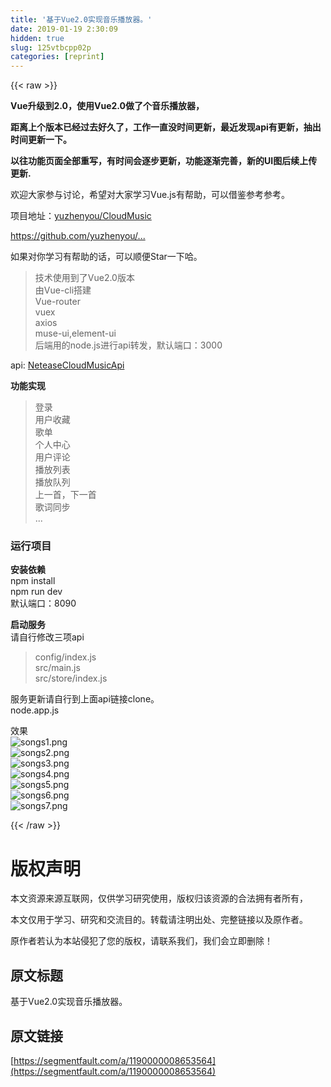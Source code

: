```yaml
---
title: '基于Vue2.0实现音乐播放器。' 
date: 2019-01-19 2:30:09
hidden: true
slug: 125vtbcpp02p
categories: [reprint]
---
```


{{< raw >}}

                    
<p><strong>Vue升级到2.0，使用Vue2.0做了个音乐播放器，</strong></p>
<p><strong>距离上个版本已经过去好久了，工作一直没时间更新，最近发现api有更新，抽出时间更新一下。</strong></p>
<p><strong>以往功能页面全部重写，有时间会逐步更新，功能逐渐完善，新的UI图后续上传更新.</strong></p>
<p>欢迎大家参与讨论，希望对大家学习Vue.js有帮助，可以借鉴参考参考。</p>
<p>项目地址：<a href="https://github.com/yuzhenyou/CloudMusic" rel="nofollow noreferrer" target="_blank">yuzhenyou/CloudMusic</a></p>
<p><a href="https://github.com/yuzhenyou/CloudMusic" rel="nofollow noreferrer" target="_blank">https://github.com/yuzhenyou/...</a></p>
<p>如果对你学习有帮助的话，可以顺便Star一下哈。</p>
<blockquote>技术使用到了Vue2.0版本<br>由Vue-cli搭建  <br>Vue-router<br>vuex  <br>axios  <br>muse-ui,element-ui<br>后端用的node.js进行api转发，默认端口：3000</blockquote>
<p>api: <a href="https://github.com/Binaryify/NeteaseCloudMusicApi" rel="nofollow noreferrer" target="_blank">NeteaseCloudMusicApi</a></p>
<p><strong>功能实现</strong></p>
<blockquote>登录<br>用户收藏<br>歌单<br>个人中心<br>用户评论<br>播放列表<br>播放队列   <br>上一首，下一首  <br>歌词同步  <br>...</blockquote>
<h3 id="articleHeader0">运行项目</h3>
<p><strong>安装依赖</strong><br>npm install<br>npm run dev    <br>默认端口：8090</p>
<p><strong>启动服务</strong><br>请自行修改三项api</p>
<blockquote>config/index.js <br>src/main.js <br>src/store/index.js</blockquote>
<p>服务更新请自行到上面api链接clone。<br>node.app.js</p>
<p>效果<br><span class="img-wrap"><img data-src="/img/bV1Ixe?w=414&amp;h=736" src="https://static.alili.tech/img/bV1Ixe?w=414&amp;h=736" alt="songs1.png" title="songs1.png" style="cursor: pointer; display: inline;"></span><br><span class="img-wrap"><img data-src="/img/bV1Iv4?w=413&amp;h=734" src="https://static.alili.tech/img/bV1Iv4?w=413&amp;h=734" alt="songs2.png" title="songs2.png" style="cursor: pointer;"></span><br><span class="img-wrap"><img data-src="/img/bV1Iwo?w=413&amp;h=737" src="https://static.alili.tech/img/bV1Iwo?w=413&amp;h=737" alt="songs3.png" title="songs3.png" style="cursor: pointer; display: inline;"></span><br><span class="img-wrap"><img data-src="/img/bV1Iwq?w=413&amp;h=736" src="https://static.alili.tech/img/bV1Iwq?w=413&amp;h=736" alt="songs4.png" title="songs4.png" style="cursor: pointer; display: inline;"></span><br><span class="img-wrap"><img data-src="/img/bV1Iwy?w=415&amp;h=737" src="https://static.alili.tech/img/bV1Iwy?w=415&amp;h=737" alt="songs5.png" title="songs5.png" style="cursor: pointer; display: inline;"></span><br><span class="img-wrap"><img data-src="/img/bV1Iw8?w=414&amp;h=736" src="https://static.alili.tech/img/bV1Iw8?w=414&amp;h=736" alt="songs6.png" title="songs6.png" style="cursor: pointer; display: inline;"></span><br><span class="img-wrap"><img data-src="/img/bV1Iw9?w=414&amp;h=736" src="https://static.alili.tech/img/bV1Iw9?w=414&amp;h=736" alt="songs7.png" title="songs7.png" style="cursor: pointer; display: inline;"></span></p>

                
{{< /raw >}}

# 版权声明
本文资源来源互联网，仅供学习研究使用，版权归该资源的合法拥有者所有，

本文仅用于学习、研究和交流目的。转载请注明出处、完整链接以及原作者。

原作者若认为本站侵犯了您的版权，请联系我们，我们会立即删除！

## 原文标题
基于Vue2.0实现音乐播放器。

## 原文链接
[https://segmentfault.com/a/1190000008653564](https://segmentfault.com/a/1190000008653564)

